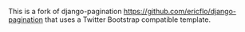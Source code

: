 This is a fork of django-pagination https://github.com/ericflo/django-pagination that uses a Twitter Bootstrap compatible template.
